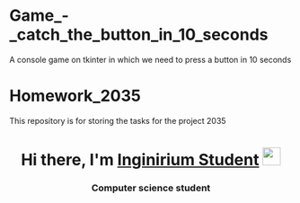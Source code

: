 # Game_-_catch_the_button_in_10_seconds
A console game on tkinter in which we need to press a button in 10 seconds
# Homework_2035
This repository is for storing the tasks for the project 2035
<h1 align="center">Hi there, I'm <a href="https://github.com/IGRAMOL" target="_blank">Inginirium Student</a> 
<img src="https://github.com/blackcater/blackcater/raw/main/images/Hi.gif" height="32"/></h1>
<h3 align="center">Computer science student</h3>
